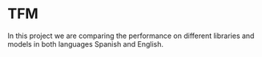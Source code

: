 # TFM
In this project we are comparing the performance on different libraries and models in both languages Spanish and English. 
